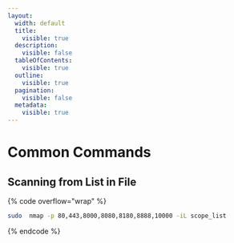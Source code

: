 ```yaml
---
layout:
  width: default
  title:
    visible: true
  description:
    visible: false
  tableOfContents:
    visible: true
  outline:
    visible: true
  pagination:
    visible: false
  metadata:
    visible: true
---
```


# Common Commands

## Scanning from List in File

{% code overflow="wrap" %}
```bash
sudo  nmap -p 80,443,8000,8080,8180,8888,10000 -iL scope_list 
```
{% endcode %}

